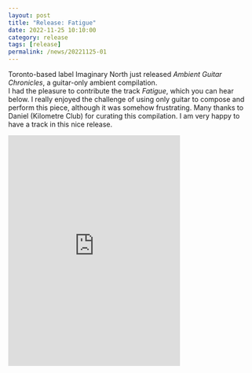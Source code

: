 ```yaml
---
layout: post
title: "Release: Fatigue"
date: 2022-11-25 10:10:00
category: release
tags: [release]
permalink: /news/20221125-01
---
```


Toronto-based label Imaginary North just released *Ambient Guitar Chronicles*, a guitar-only ambient compilation.<!--more--><br/>
I had the pleasure to contribute the track *Fatigue*, which you can hear below. I really enjoyed the challenge of using only guitar to compose and perform this piece, although it was somehow frustrating. Many thanks to Daniel (Kilometre Club) for curating this compilation. I am very happy to have a track in this nice release.<br/>

<iframe style="border: 0; width: 350px; height: 470px;" src="https://bandcamp.com/EmbeddedPlayer/album=1162925275/size=large/bgcol=ffffff/linkcol=0687f5/tracklist=false/track=3281819644/transparent=true/" seamless><a href="https://imaginarynorth.bandcamp.com/album/ambient-guitar-chronicles"></a></iframe>
